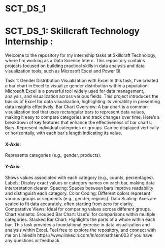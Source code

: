 # SCT_DS_1
<h1><b>SCT_DS_1: Skillcraft Technology Internship :</b></h1>
<p>Welcome to the repository for my internship tasks at Skillcraft Technology, where I'm working as a Data Science Intern. This repository contains projects focused on building practical skills in data analysis and data visualization tools, such as Microsoft Excel and Power BI.</p>

<p>Task 1: Gender Distribution Visualization with Excel In this task, I've created a bar chart in Excel to visualize gender distribution within a population. Microsoft Excel is a powerful tool widely used for data management, analysis, and visualization across various fields. This project introduces the basics of Excel for data visualization, highlighting its versatility in presenting data insights effectively.  Bar Chart Overview: A bar chart is a common visualization tool that uses rectangular bars to represent data values, making it easy to compare categories and track changes over time. Here’s a breakdown of  key features that enhance the effectiveness of bar charts:  Bars: Represent individual categories or groups. Can be displayed vertically or horizontally, with each bar's length indicating its value.<h4>X-Axis:</h4> Represents categories (e.g., gender, products). <h4>Y-Axis:</h4> Shows values associated with each category (e.g., counts, percentages).  Labels: Display exact values or category names on each bar, making data interpretation clearer.  Spacing: Spaces between bars improve readability and distinguish each category.  Color Coding: Different colors represent various groups or segments (e.g., gender, regions).  Data Scaling: Axes are scaled to fit data accurately, often starting from zero for clarity.  Comparative Views: Ideal for comparing values across different groups.  Chart Variants: Grouped Bar Chart: Useful for comparisons within multiple categories. Stacked Bar Chart: Highlights the parts of a whole within each bar.  This task provides a foundational exercise in data visualization and analysis within Excel. Feel free to explore the repository, and connect with me on LinkedIn https://www.linkedin.com/in/somnathsen003 if you have any questions or feedback.</p>
